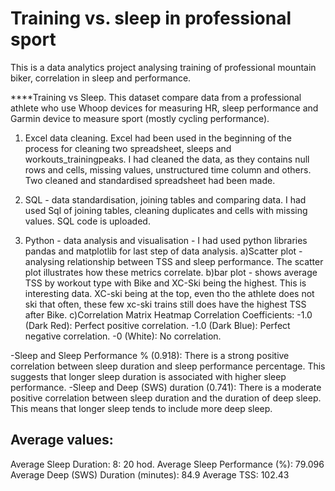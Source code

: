 # Training vs. sleep in professional sport

This is a data analytics project analysing training of professional mountain biker, correlation in sleep and performance.

****Training vs Sleep.
This dataset compare data from a professional athlete who use Whoop devices for measuring HR, sleep performance and Garmin device to measure sport (mostly cycling performance).

1. Excel data cleaning. Excel had been used in the beginning of the process for cleaning two spreadsheet, sleeps and workouts_trainingpeaks. I had cleaned the data, as they contains null rows and cells, missing values, unstructured time column and others. Two cleaned and standardised spreadsheet had been made.

2. SQL - data standardisation, joining tables and comparing data. I had used Sql of joining tables, cleaning duplicates and cells with missing values. SQL code is uploaded.

3. Python - data analysis and visualisation - I had used python libraries pandas and matplotlib for last step of data analysis. 
 a)Scatter plot - analysing relationship between TSS and sleep performance. The scatter plot illustrates how these metrics correlate. 
b)bar plot - shows average TSS by workout type with Bike and XC-Ski being the highest. This is interesting data. XC-ski being at the top, even tho the athlete does not ski that often, these few xc-ski trains still does have the highest TSS after Bike. 
c)Correlation Matrix Heatmap 
 Correlation Coefficients:
-1.0 (Dark Red): Perfect positive correlation.
-1.0 (Dark Blue): Perfect negative correlation.
-0 (White): No correlation.

-Sleep and Sleep Performance % (0.918): There is a strong positive correlation between sleep duration and sleep performance percentage. This suggests that longer sleep duration is associated with higher sleep performance.
-Sleep and Deep (SWS) duration (0.741): There is a moderate positive correlation between sleep duration and the duration of deep sleep. This means that longer sleep tends to include more deep sleep.

Average values:
--------------
Average Sleep Duration: 8: 20 hod.
 Average Sleep Performance (%): 79.096
 Average Deep (SWS) Duration (minutes): 84.9
 Average TSS: 102.43

